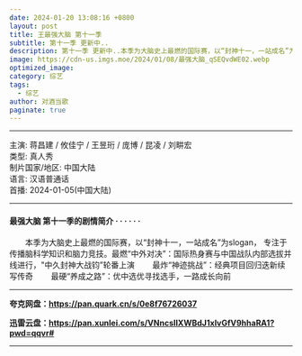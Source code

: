 ```yaml
---
date: 2024-01-20 13:08:16 +0800
layout: post
title: 王最强大脑 第十一季
subtitle: 第十一季 更新中..
description: 第十一季 更新中..本季为大脑史上最燃的国际赛，以“封神十一，一站成名”为slogan， 专注于传播脑科学知识和脑力竞技。最燃“中外对决”：国际热身赛与中国战队内部选拔并线进行，"中久封神大战钧”轮番上演......
image: https://cdn-us.imgs.moe/2024/01/08/最强大脑_qSEQvdWE02.webp
optimized_image: 
category: 综艺
tags:
  - 综艺
author: 对酒当歌
paginate: true
---
```


---

主演: 蒋昌建 / 攸佳宁 / 王昱珩 / 庞博 / 昆凌 / 刘畊宏  
类型: 真人秀  
制片国家/地区: 中国大陆  
语言: 汉语普通话  
首播: 2024-01-05(中国大陆)  

---

#### 最强大脑 第十一季的剧情简介 · · · · · ·

　　本季为大脑史上最燃的国际赛，以“封神十一，一站成名”为slogan， 专注于传播脑科学知识和脑力竞技。最燃“中外对决”：国际热身赛与中国战队内部选拔并线进行，"中久封神大战钧”轮番上演
　　最炸“神迹挑战”：经典项目回归迭新续写传奇
　　最硬“养成之路”：优中选优寻找选手，一路成长向前

---

**夸克网盘：<https://pan.quark.cn/s/0e8f76726037>**

**迅雷云盘：<https://pan.xunlei.com/s/VNncsIIXWBdJ1xlvGfV9hhaRA1?pwd=qqvr#>**

---
